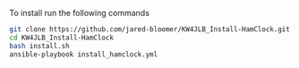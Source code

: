 To install run the following commands

```BASH
git clone https://github.com/jared-bloomer/KW4JLB_Install-HamClock.git
cd KW4JLB_Install-HamClock
bash install.sh
ansible-playbook install_hamclock.yml
```

